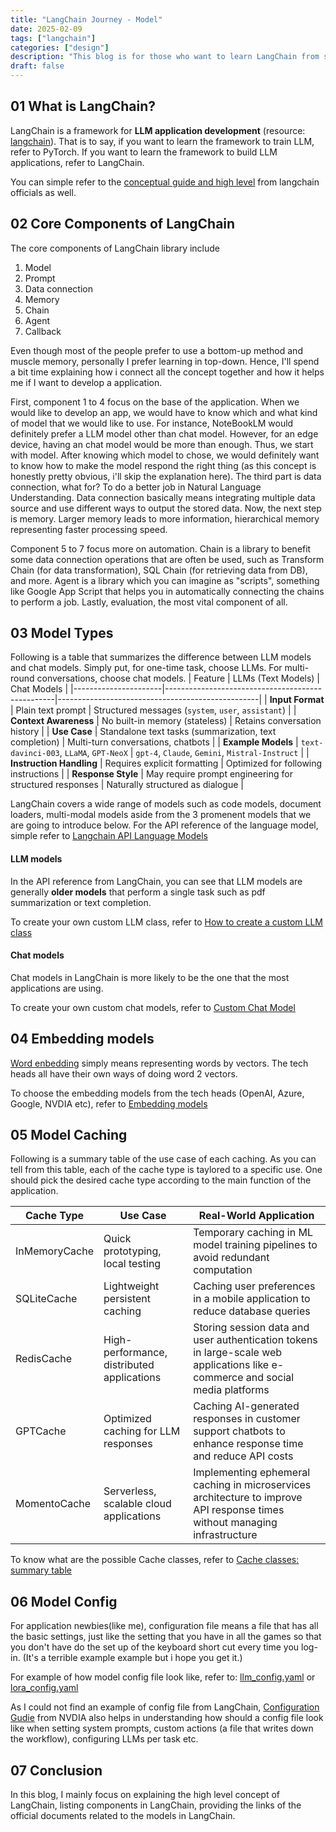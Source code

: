 ```yaml
---
title: "LangChain Journey - Model"
date: 2025-02-09
tags: ["langchain"]
categories: ["design"]
description: "This blog is for those who want to learn LangChain from scratch. This LangChain series covers an introduction to LangChain, its applications, and some popular libraries."
draft: false
---
```


## 01 What is LangChain? 
LangChain is a framework for **LLM application development** (resource: [langchain](https://github.com/langchain-ai/langchain)). That is to say, if you want to learn the framework to train LLM, refer to PyTorch. If you want to learn the framework to build LLM applications, refer to LangChain. 

You can simple refer to the [conceptual guide and high level](https://python.langchain.com/docs/concepts/) from langchain officials as well. 


## 02 Core Components of LangChain 
The core components of LangChain library include
1. Model 
2. Prompt 
3. Data connection
4. Memory 
5. Chain
6. Agent
7. Callback

Even though most of the people prefer to use a bottom-up method and muscle memory, personally I prefer learning in top-down. Hence, I'll spend a bit time explaining how i connect all the concept together and how it helps me if I want to develop a application. 

First, component 1 to 4 focus on the base of the application. When we would like to develop an app, we would have to know which and what kind of model that we would like to use. For instance, NoteBookLM would definitely prefer a LLM model other than chat model. However, for an edge device, having an chat model would be more than enough. Thus, we start with model. After knowing which model to chose, we would definitely want to know how to make the model respond the right thing (as this concept is honestly pretty obvious, i'll skip the explanation here). The third part is data connection, what for? To do a better job in Natural Language Understanding. Data connection basically means integrating multiple data source and use different ways to output the stored data. Now, the next step is memory. Larger memory leads to more information, hierarchical memory representing faster processing speed. 

Component 5 to 7 focus more on automation. Chain is a library to benefit some data connection operations that are often be used, such as Transform Chain (for data transformation), SQL Chain (for retrieving data from DB), and more. Agent is a library which you can imagine as "scripts", something like Google App Script that helps you in automatically connecting the chains to perform a job. Lastly, evaluation, the most vital component of all. 

## 03 Model Types  

Following is a table that summarizes the difference between LLM models and chat models. Simply put, for one-time task, choose LLMs. For multi-round conversations, choose chat models. 
| Feature               | LLMs (Text Models)                                       | Chat Models                                         |
|----------------------|--------------------------------------------------|--------------------------------------------------|
| **Input Format**     | Plain text prompt                                | Structured messages (`system`, `user`, `assistant`) |
| **Context Awareness** | No built-in memory (stateless)                   | Retains conversation history                      |
| **Use Case**         | Standalone text tasks (summarization, text completion) | Multi-turn conversations, chatbots               |
| **Example Models**   | `text-davinci-003`, `LLaMA`, `GPT-NeoX`           | `gpt-4`, `Claude`, `Gemini`, `Mistral-Instruct`  |
| **Instruction Handling** | Requires explicit formatting                   | Optimized for following instructions             |
| **Response Style**   | May require prompt engineering for structured responses | Naturally structured as dialogue   |  

LangChain covers a wide range of models such as code models, document loaders, multi-modal models aside from the 3 promenent models that we are going to introduce below. For the API reference of the language model, simple refer to [Langchain API Language Models](https://python.langchain.com/api_reference/core/language_models.html#langchain-core-language-models)

#### LLM models 
In the API reference from LangChain, you can see that LLM models are generally **older models** that perform a single task such as pdf summarization or text completion. 

To create your own custom LLM class, refer to [How to create a custom LLM class](https://python.langchain.com/docs/how_to/custom_llm/)

#### Chat models 
Chat models in LangChain is more likely to be the one that the most applications are using. 

To create your own custom chat models, refer to [Custom Chat Model](https://python.langchain.com/v0.1/docs/modules/model_io/chat/custom_chat_model/)

## 04 Embedding models 
[Word enbedding](https://en.wikipedia.org/wiki/Word_embedding) simply means representing words by vectors. The tech heads all have their own ways of doing word 2 vectors. 

To choose the embedding models from the tech heads (OpenAI, Azure, Google, NVDIA etc), refer to [Embedding models](https://python.langchain.com/docs/integrations/text_embedding/)

## 05 Model Caching 
Following is a summary table of the use case of each caching. As you can tell from this table, each of the cache type is taylored to a specific use. One should pick the desired cache type according to the main function of the application. 


| **Cache Type**   | **Use Case**                                   | **Real-World Application**                      |
|-----------------|---------------------------------------------|-----------------------------------|
| InMemoryCache  | Quick prototyping, local testing           | Temporary caching in ML model training pipelines to avoid redundant computation |
| SQLiteCache    | Lightweight persistent caching             | Caching user preferences in a mobile application to reduce database queries |
| RedisCache     | High-performance, distributed applications | Storing session data and user authentication tokens in large-scale web applications like e-commerce and social media platforms |
| GPTCache       | Optimized caching for LLM responses        | Caching AI-generated responses in customer support chatbots to enhance response time and reduce API costs |
| MomentoCache   | Serverless, scalable cloud applications    | Implementing ephemeral caching in microservices architecture to improve API response times without managing infrastructure |


To know what are the possible Cache classes, refer to [Cache classes: summary table](https://python.langchain.com/docs/integrations/llm_caching/#cache-classes-summary-table)

## 06 Model Config 
For application newbies(like me), configuration file means a file that has all the basic settings, just like the setting that you have in all the games so that you don't have do the set up of the keyboard short cut every time you log-in. (It's a terrible example example but i hope you get it.) 

For example of how model config file look like, refer to: 
[llm_config.yaml](https://github.com/stanford-oval/WikiChat/blob/main/llm_config.yaml)
or 
[lora_config.yaml](https://github.com/04RR/LLM-Trainer/blob/main/lora_config.yaml)


As I could not find an example of config file from LangChain, [Configuration Gudie](https://docs.nvidia.com/nemo/guardrails/user_guides/configuration-guide.html) from NVDIA also helps in understanding how should a config file look like when setting system prompts, custom actions (a file that writes down the workflow), configuring LLMs per task etc. 

## 07 Conclusion
In this blog, I mainly focus on explaining the high level concept of LangChain, listing components in LangChain, providing the links of the official documents related to the models in LangChain. 

